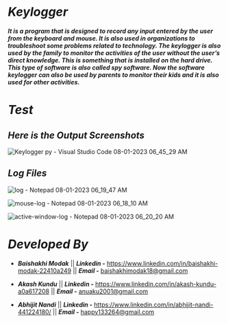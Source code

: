 # ***Keylogger***
***It is a program that is designed to record any input entered by the user from the keyboard and mouse. It is also used in organizations to troubleshoot some problems related to technology. The keylogger is also used by the family to monitor the activities of the user without the user’s direct knowledge. This is something that is installed on the hard drive. This type of software is also called spy software. Now the software keylogger can also be used by parents to monitor their kids and it is also used for other activities.***

# ***Test***

## ***Here is the Output Screenshots***

![Keylogger py - Visual Studio Code 08-01-2023 06_45_29 AM](https://user-images.githubusercontent.com/119334667/211201505-bab9030f-354c-4a14-8f97-433126e9ca56.png)


## ***Log Files***

![log - Notepad 08-01-2023 06_19_47 AM](https://user-images.githubusercontent.com/119334667/211201629-686132e4-4b58-422e-9b1c-6c2d30dfe302.png)


![mouse-log - Notepad 08-01-2023 06_18_10 AM](https://user-images.githubusercontent.com/119334667/211201639-b5baa053-0eb1-4d3f-b697-4ce3e7d12212.png)


![active-window-log - Notepad 08-01-2023 06_20_20 AM](https://user-images.githubusercontent.com/119334667/211201650-b0603453-3d1f-4fab-9757-46062b46b542.png)


# ***Developed By*** 
- ***Baishakhi Modak*** || ***Linkedin -*** https://www.linkedin.com/in/baishakhi-modak-22410a249 || ***Email -*** baishakhimodak18@gmail.com
* ***Akash Kundu*** || ***Linkedin -*** https://www.linkedin.com/in/akash-kundu-a0a617208 || ***Email -*** anuaku2001@gmail.com
+ ***Abhijit Nandi*** || ***Linkedin -*** https://www.linkedin.com/in/abhijit-nandi-441224180/ || ***Email -*** happy133264@gmail.com




